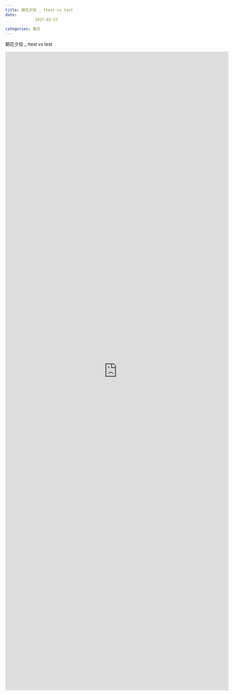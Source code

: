 ```yaml
---
title: 朝花夕拾 _ ttest vs test
date: 
             2017-02-23
            
categories: 推文
---
```

朝花夕拾 _ ttest vs test<!--more-->
<iframe src="http://202.114.234.173:8669/appbbs/Stata_Article/@朝花夕拾 _ ttest vs test.htm" width="700px" height="2000px" scrolling="auto" frameborder=0 ></iframe>